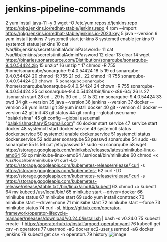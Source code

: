 # jenkins-pipeline-commands
 2  yum install java-11 -y
    3  wget -O /etc/yum.repos.d/jenkins.repo https://pkg.jenkins.io/redhat-stable/jenkins.repo
    4   rpm --import https://pkg.jenkins.io/redhat-stable/jenkins.io-2023.key
    5  java --version
    6  yum install jenkins
    7  systemctl start jenkins
    8  systemctl enable jenkins
    9  systemctl status jenkins
   10  cat /var/lib/jenkins/secrets/initialAdminPassword~
   11  cat /var/lib/jenkins/secrets/initialAdminPassword
   12  clear
   13  clear
   14  wget https://binaries.sonarsource.com/Distribution/sonarqube/sonarqube-9.4.0.54424.zip
   15  unzip*
   16  unzip *
   17  chmod -R 755 /home/sonarqube/sonarqube-9.4.0.54424
   18  ls
   19  cd sonarqube-9.4.0.54424
   20  chmod -R 755
   21  cd ..
   22  chmod -R 755 sonarqube-9.4.0.54424
   23  chown -R sonarqube:sonarqube /home/sonarqube/sonarqube-9.4.0.54424
   24  chown -R 755 sonarqube-9.4.0.54424
   25  cd sonarqube-9.4.0.54424/bin/linux-x86-64/
   26  ls
   27  ./sonar.sh start
   28  cd ..
   29  ls
   30  cd ..
   31  ls
   32  rm sonarqube-9.4.0.54424
   33  pwd
   34  git --version
   35  java --version
   36  jenkins --version
   37  docker --version
   38  yum install git
   39  yum install docker
   40  git --version
   41  docker --version
   42  git init
   43  git status
   44  git config --global user.name "balakrishna"
   45  git config --global user.email "balakrishnachary15@gmail.com"
   46  docker start service
   47  service start docker
   48  systemctl start docker.service
   49  systemctl status docker.service
   50  systemctl enable docker.service
   51  systemctl status docker.service
   52  adduser sonarqube
   53  passwd sonarqube
   54  sudo -su sonarqube
   55  ls
   56  cat /etc/passwd
   57  sudo -su sonarqube
   58  wget https://storage.googleapis.com/minikube/releases/latest/minikube-linux-amd64
   59  cp minikube-linux-amd64 /usr/local/bin/minikube
   60  chmod +x /usr/local/bin/minikube
   61  curl -LO https://storage.googleapis.com/kubernetes-release/release/`curl -s https://storage.googleapis.com/kubernetes-
   62  curl -LO https://storage.googleapis.com/kubernetes-release/release/`curl -s https://storage.googleapis.com/kubernetes-release/release/stable.txt`/bin/linux/amd64/kubectl
   63  chmod +x kubectl
   64  mv kubectl /usr/local/bin/
   65  minikube start --driver=docker
   66  minikube status
   67  minikube start
   69  sudo yum install conntrack
   70  minikube start --driver=none
   71  minikube start
   72  minikube start --force
   73  minikube status
   74  curl -sL https://github.com/operator-framework/operator-lifecycle-manager/releases/download/v0.24.0/install.sh | bash -s v0.24.0
   75  kubectl create -f https://operatorhub.io/install/argocd-operator.yaml
   76  kubectl get csv -n operators
   77  usermod -aG docker ec2-user
      usermod -aG docker jenkins
   78  kubectl get csv -n operators
   79  history
![image](https://github.com/balakrishnachary/jenkins-pipeline-commands/assets/132567878/8bfbb0cd-330f-4e42-939e-92ddc415cb92)
